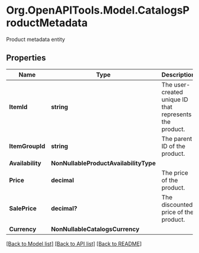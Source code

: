 # Org.OpenAPITools.Model.CatalogsProductMetadata
Product metadata entity

## Properties

Name | Type | Description | Notes
------------ | ------------- | ------------- | -------------
**ItemId** | **string** | The user-created unique ID that represents the product. | 
**ItemGroupId** | **string** | The parent ID of the product. | 
**Availability** | **NonNullableProductAvailabilityType** |  | 
**Price** | **decimal** | The price of the product. | 
**SalePrice** | **decimal?** | The discounted price of the product. | 
**Currency** | **NonNullableCatalogsCurrency** |  | 

[[Back to Model list]](../README.md#documentation-for-models) [[Back to API list]](../README.md#documentation-for-api-endpoints) [[Back to README]](../README.md)

